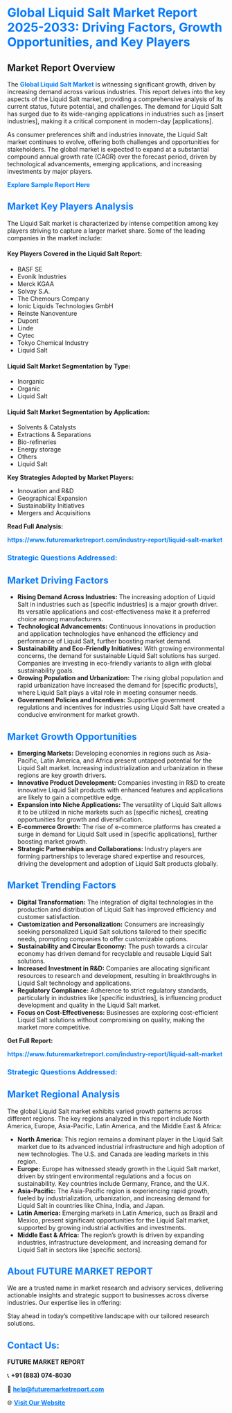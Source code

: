 <h1 style="color: #007BFF;">Global Liquid Salt Market Report 2025-2033: Driving Factors, Growth Opportunities, and Key Players</h1>

<section id="overview">
<h2>Market Report Overview</h2>
<p>The <a href="https://www.futuremarketreport.com/industry-report/liquid-salt-market" style="color: #007BFF; text-decoration: none;"><strong>Global Liquid Salt Market</strong></a> is witnessing significant growth, driven by increasing demand across various industries. This report delves into the key aspects of the Liquid Salt market, providing a comprehensive analysis of its current status, future potential, and challenges. The demand for Liquid Salt has surged due to its wide-ranging applications in industries such as [insert industries], making it a critical component in modern-day [applications].</p>
<p>As consumer preferences shift and industries innovate, the Liquid Salt market continues to evolve, offering both challenges and opportunities for stakeholders. The global market is expected to expand at a substantial compound annual growth rate (CAGR) over the forecast period, driven by technological advancements, emerging applications, and increasing investments by major players.</p>
</section>

<section id="overview">
<p><a href="https://www.futuremarketreport.com/request-sample/reportId=98658" style="color: #007BFF; text-decoration: none;"><strong>Explore Sample Report Here</strong></a></p>
</section>

<section id="key-players">
<h2 style="color: #007BFF;">Market Key Players Analysis</h2>
<p>The Liquid Salt market is characterized by intense competition among key players striving to capture a larger market share. Some of the leading companies in the market include:</p>
<h4>Key Players Covered in the Liquid Salt Report:</h4>
<ul><li>BASF SE</li><li>Evonik Industries</li><li>Merck KGAA</li><li>Solvay S.A.</li><li>The Chemours Company</li><li>Ionic Liquids Technologies GmbH</li><li>Reinste Nanoventure</li><li>Dupont</li><li>Linde</li><li>Cytec</li><li>Tokyo Chemical Industry</li><li>Liquid Salt</li></ul>
<h4>Liquid Salt Market Segmentation by Type:</h4>
<ul><li>Inorganic</li><li>Organic</li><li>Liquid Salt</li></ul>

<h4>Liquid Salt Market Segmentation by Application:</h4>
<ul><li>Solvents &amp; Catalysts</li><li>Extractions &amp; Separations</li><li>Bio-refineries</li><li>Energy storage</li><li>Others</li><li>Liquid Salt</li></ul>
<p><strong>Key Strategies Adopted by Market Players:</strong></p>
<ul>
<li>Innovation and R&D</li>
<li>Geographical Expansion</li>
<li>Sustainability Initiatives</li>
<li>Mergers and Acquisitions</li>
</ul>
</section>

<section>
<p><strong>Read Full Analysis: </strong></p><a href="https://www.futuremarketreport.com/industry-report/liquid-salt-market" style="color: #007BFF; text-decoration: none;"><strong>https://www.futuremarketreport.com/industry-report/liquid-salt-market</strong></a>
<h3 style="color: #007BFF;">Strategic Questions Addressed:</h3>
</section>

<section id="driving-factors">
<h2 style="color: #007BFF;">Market Driving Factors</h2>
<ul>
<li><strong>Rising Demand Across Industries:</strong> The increasing adoption of Liquid Salt in industries such as [specific industries] is a major growth driver. Its versatile applications and cost-effectiveness make it a preferred choice among manufacturers.</li>
<li><strong>Technological Advancements:</strong> Continuous innovations in production and application technologies have enhanced the efficiency and performance of Liquid Salt, further boosting market demand.</li>
<li><strong>Sustainability and Eco-Friendly Initiatives:</strong> With growing environmental concerns, the demand for sustainable Liquid Salt solutions has surged. Companies are investing in eco-friendly variants to align with global sustainability goals.</li>
<li><strong>Growing Population and Urbanization:</strong> The rising global population and rapid urbanization have increased the demand for [specific products], where Liquid Salt plays a vital role in meeting consumer needs.</li>
<li><strong>Government Policies and Incentives:</strong> Supportive government regulations and incentives for industries using Liquid Salt have created a conducive environment for market growth.</li>
</ul>
</section>

<section id="growth-opportunities">
<h2 style="color: #007BFF;">Market Growth Opportunities</h2>
<ul>
<li><strong>Emerging Markets:</strong> Developing economies in regions such as Asia-Pacific, Latin America, and Africa present untapped potential for the Liquid Salt market. Increasing industrialization and urbanization in these regions are key growth drivers.</li>
<li><strong>Innovative Product Development:</strong> Companies investing in R&D to create innovative Liquid Salt products with enhanced features and applications are likely to gain a competitive edge.</li>
<li><strong>Expansion into Niche Applications:</strong> The versatility of Liquid Salt allows it to be utilized in niche markets such as [specific niches], creating opportunities for growth and diversification.</li>
<li><strong>E-commerce Growth:</strong> The rise of e-commerce platforms has created a surge in demand for Liquid Salt used in [specific applications], further boosting market growth.</li>
<li><strong>Strategic Partnerships and Collaborations:</strong> Industry players are forming partnerships to leverage shared expertise and resources, driving the development and adoption of Liquid Salt products globally.</li>
</ul>
</section>

<section id="trending-factors">
<h2 style="color: #007BFF;">Market Trending Factors</h2>
<ul>
<li><strong>Digital Transformation:</strong> The integration of digital technologies in the production and distribution of Liquid Salt has improved efficiency and customer satisfaction.</li>
<li><strong>Customization and Personalization:</strong> Consumers are increasingly seeking personalized Liquid Salt solutions tailored to their specific needs, prompting companies to offer customizable options.</li>
<li><strong>Sustainability and Circular Economy:</strong> The push towards a circular economy has driven demand for recyclable and reusable Liquid Salt solutions.</li>
<li><strong>Increased Investment in R&D:</strong> Companies are allocating significant resources to research and development, resulting in breakthroughs in Liquid Salt technology and applications.</li>
<li><strong>Regulatory Compliance:</strong> Adherence to strict regulatory standards, particularly in industries like [specific industries], is influencing product development and quality in the Liquid Salt market.</li>
<li><strong>Focus on Cost-Effectiveness:</strong> Businesses are exploring cost-efficient Liquid Salt solutions without compromising on quality, making the market more competitive.</li>
</ul>
</section>

<section>
<p><strong>Get Full Report: </strong></p><a href="https://www.futuremarketreport.com/industry-report/liquid-salt-market" style="color: #007BFF; text-decoration: none;"><strong>https://www.futuremarketreport.com/industry-report/liquid-salt-market</strong></a>
<h3 style="color: #007BFF;">Strategic Questions Addressed:</h3>
</section>


<section id="regional-analysis">
<h2 style="color: #007BFF;">Market Regional Analysis</h2>
<p>The global Liquid Salt market exhibits varied growth patterns across different regions. The key regions analyzed in this report include North America, Europe, Asia-Pacific, Latin America, and the Middle East & Africa:</p>
<ul>
<li><strong>North America:</strong> This region remains a dominant player in the Liquid Salt market due to its advanced industrial infrastructure and high adoption of new technologies. The U.S. and Canada are leading markets in this region.</li>
<li><strong>Europe:</strong> Europe has witnessed steady growth in the Liquid Salt market, driven by stringent environmental regulations and a focus on sustainability. Key countries include Germany, France, and the U.K.</li>
<li><strong>Asia-Pacific:</strong> The Asia-Pacific region is experiencing rapid growth, fueled by industrialization, urbanization, and increasing demand for Liquid Salt in countries like China, India, and Japan.</li>
<li><strong>Latin America:</strong> Emerging markets in Latin America, such as Brazil and Mexico, present significant opportunities for the Liquid Salt market, supported by growing industrial activities and investments.</li>
<li><strong>Middle East & Africa:</strong> The region’s growth is driven by expanding industries, infrastructure development, and increasing demand for Liquid Salt in sectors like [specific sectors].</li>
</ul>
</section>

<footer>
<h2 style="color: #007BFF;">About FUTURE MARKET REPORT</h2>
<p>We are a trusted name in market research and advisory services, delivering actionable insights and strategic support to businesses across diverse industries. Our expertise lies in offering:</p>

<p>Stay ahead in today’s competitive landscape with our tailored research solutions.</p>

<h2 style="color: #007BFF;">Contact Us:</h2>
<p><strong>FUTURE MARKET REPORT</strong></p>
<p>📞 <strong>+91 (883) 074-8030</strong></p>
<p>📧 <strong><a href="mailto:help@futuremarketreport.com" style="color: #007BFF;">help@futuremarketreport.com</a></strong></p>
<p>🌐 <strong><a href="https://www.futuremarketreport.com/" style="color: #007BFF;">Visit Our Website</a></strong></p>
</footer>
